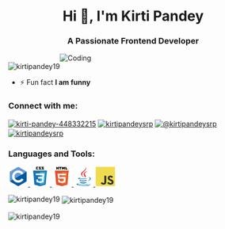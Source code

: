 <h1 align="center">Hi 👋, I'm Kirti Pandey</h1>
<h3 align="center">A Passionate Frontend Developer</h3>
<img align="right" alt="Coding" width="400" src="https://mir-s3-cdn-cf.behance.net/project_modules/disp/601014116770475.6068beff4640a.gif">

<p align="left"> <img src="https://komarev.com/ghpvc/?username=kirtipandey19&label=Profile%20views&color=0e75b6&style=flat" alt="kirtipandey19" /> </p>

- ⚡ Fun fact **I am funny**

<h3 align="left">Connect with me:</h3>
<p align="left">
<a href="https://linkedin.com/in/kirti-pandey-448332215" target="blank"><img align="center" src="https://raw.githubusercontent.com/rahuldkjain/github-profile-readme-generator/master/src/images/icons/Social/linked-in-alt.svg" alt="kirti-pandey-448332215" height="30" width="40" /></a>
<a href="https://www.codechef.com/users/kirtipandeysrp" target="blank"><img align="center" src="https://cdn.jsdelivr.net/npm/simple-icons@3.1.0/icons/codechef.svg" alt="kirtipandeysrp" height="30" width="40" /></a>
<a href="https://www.hackerrank.com/@kirtipandeysrp" target="blank"><img align="center" src="https://raw.githubusercontent.com/rahuldkjain/github-profile-readme-generator/master/src/images/icons/Social/hackerrank.svg" alt="@kirtipandeysrp" height="30" width="40" /></a>
<a href="https://auth.geeksforgeeks.org/user/kirtipandeysrp" target="blank"><img align="center" src="https://raw.githubusercontent.com/rahuldkjain/github-profile-readme-generator/master/src/images/icons/Social/geeks-for-geeks.svg" alt="kirtipandeysrp" height="30" width="40" /></a>
</p>

<h3 align="left">Languages and Tools:</h3>
<p align="left"> <a href="https://www.cprogramming.com/" target="_blank" rel="noreferrer"> <img src="https://raw.githubusercontent.com/devicons/devicon/master/icons/c/c-original.svg" alt="c" width="40" height="40"/> </a> <a href="https://www.w3schools.com/css/" target="_blank" rel="noreferrer"> <img src="https://raw.githubusercontent.com/devicons/devicon/master/icons/css3/css3-original-wordmark.svg" alt="css3" width="40" height="40"/> </a> <a href="https://www.w3.org/html/" target="_blank" rel="noreferrer"> <img src="https://raw.githubusercontent.com/devicons/devicon/master/icons/html5/html5-original-wordmark.svg" alt="html5" width="40" height="40"/> </a> <a href="https://www.java.com" target="_blank" rel="noreferrer"> <img src="https://raw.githubusercontent.com/devicons/devicon/master/icons/java/java-original.svg" alt="java" width="40" height="40"/> </a> <a href="https://developer.mozilla.org/en-US/docs/Web/JavaScript" target="_blank" rel="noreferrer"> <img src="https://raw.githubusercontent.com/devicons/devicon/master/icons/javascript/javascript-original.svg" alt="javascript" width="40" height="40"/> </a> </p>

<p><img align="left" src="https://github-readme-stats.vercel.app/api/top-langs?username=kirtipandey19&show_icons=true&locale=en&layout=compact" alt="kirtipandey19" /></p>

<p>&nbsp;<img align="center" src="https://github-readme-stats.vercel.app/api?username=kirtipandey19&show_icons=true&locale=en" alt="kirtipandey19" /></p>

<p><img align="center" src="https://github-readme-streak-stats.herokuapp.com/?user=kirtipandey19&" alt="kirtipandey19" /></p>







